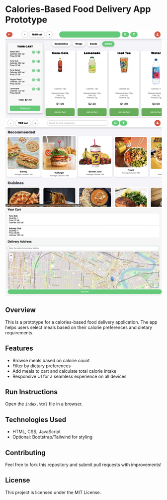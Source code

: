 # Calories-Based Food Delivery App Prototype

![App Screenshot](demo2.png)
![App Screenshot](demo3.png)
![App Screenshot](demo4.png)


## Overview
This is a prototype for a calories-based food delivery application. The app helps users select meals based on their calorie preferences and dietary requirements.

## Features
- Browse meals based on calorie count
- Filter by dietary preferences
- Add meals to cart and calculate total calorie intake
- Responsive UI for a seamless experience on all devices

## Run Instructions

Open the `index.html` file in a browser.

## Technologies Used
- HTML, CSS, JavaScript
- Optional: Bootstrap/Tailwind for styling

## Contributing
Feel free to fork this repository and submit pull requests with improvements!

## License
This project is licensed under the MIT License.
